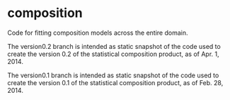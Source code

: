 composition
===========

Code for fitting composition models across the entire domain.

The version0.2 branch is intended as static snapshot of the code used to create the version 0.2 of the statistical composition product, as of Apr. 1, 2014.

The version0.1 branch is intended as static snapshot of the code used to create the version 0.1 of the statistical composition product, as of Feb. 28, 2014.
